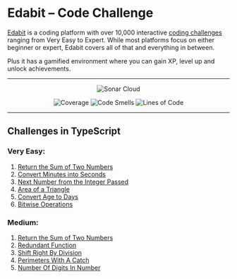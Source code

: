 # Edabit – Code Challenge

[Edabit](https://edabit.com/) is a coding platform with over 10,000 interactive [coding challenges](https://edabit.com/challenges) ranging from Very Easy to Expert. While most platforms focus on either beginner or expert, Edabit covers all of that and everything in between.

Plus it has a gamified environment where you can gain XP, level up and unlock achievements.

---

<p align="center">
    <img src="https://sonarcloud.io/images/project_badges/sonarcloud-white.svg" alt="Sonar Cloud">
</p>

<p align="center">
    <img src="https://sonarcloud.io/api/project_badges/measure?project=jakubjirous_edabit-code-challenge&metric=coverage" alt="Coverage">
    <img src="https://sonarcloud.io/api/project_badges/measure?project=jakubjirous_edabit-code-challenge&metric=code_smells" alt="Code Smells">
    <img src="https://sonarcloud.io/api/project_badges/measure?project=jakubjirous_edabit-code-challenge&metric=ncloc" alt="Lines of Code">
</p>

---

## Challenges in TypeScript

### Very Easy:

1. [Return the Sum of Two Numbers](/src/challenges/very-easy/01-addition/INDEX.md)
2. [Convert Minutes into Seconds](/src/challenges/very-easy/02-convert/INDEX.md)
3. [Next Number from the Integer Passed](/src/challenges/very-easy/03-next-number/INDEX.md)
4. [Area of a Triangle](/src/challenges/very-easy/04-triangle-area/INDEX.md)
5. [Convert Age to Days](/src/challenges/very-easy/05-age-to-days/INDEX.md)
6. [Bitwise Operations](/src/challenges/very-easy/06-bitwise-operations/INDEX.md)

### Medium:

1. [Return the Sum of Two Numbers](/src/challenges/medium/01-how-much-is-true/INDEX.md)
2. [Redundant Function](/src/challenges/medium/02-redundant-function/INDEX.md)
3. [Shift Right By Division](/src/challenges/medium/03-right-shift-by-division/INDEX.md)
4. [Perimeters With A Catch](/src/challenges/medium/04-perimeters-with-a-catch/INDEX.md)
5. [Number Of Digits In Number](/src/challenges/medium/05-number-of-digits-in-number/INDEX.md)

